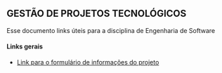## GESTÃO DE PROJETOS TECNOLÓGICOS

Esse documento links úteis para a disciplina de Engenharia de Software

#### Links gerais
- [Link para o formulário de informações do projeto](https://forms.gle/xBiWNADBtr6pzobVA)
